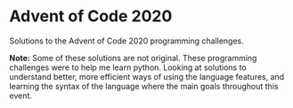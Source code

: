 # Advent of Code 2020
Solutions to the Advent of Code 2020 programming challenges.

**Note:** Some of these solutions are not original. These programming challenges were to help me learn python. Looking at solutions to understand better, more efficient ways of using the language features, and learning the syntax of the language where the main goals throughout this event.
